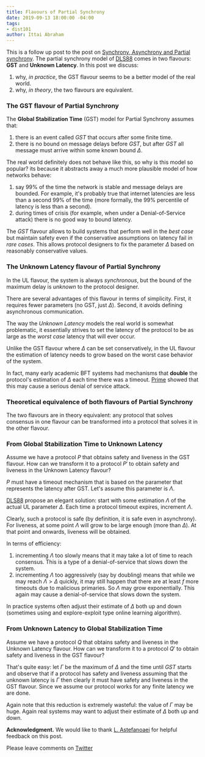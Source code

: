 ```yaml
---
title: Flavours of Partial Synchrony
date: 2019-09-13 18:00:00 -04:00
tags:
- dist101
author: Ittai Abraham
---
```


This is a follow up post to the post on [Synchrony, Asynchrony and Partial synchrony](https://ittaiab.github.io/2019-06-01-2019-5-31-models/). The partial synchrony model of [DLS88](https://groups.csail.mit.edu/tds/papers/Lynch/jacm88.pdf) comes in two flavours: **GST** and **Unknown Latency**. In this post we discuss:

1. why, *in practice*, the GST flavour seems to be a better model of the real world.
2. why, *in theory*, the two flavours are equivalent.


### The GST flavour of Partial Synchrony

The **Global Stabilization Time** (GST) model for Partial Synchrony assumes that:
1. there is an event called *GST* that occurs after some finite time.
2. there is no bound on message delays before *GST*, but after *GST* all message must arrive within some known bound $\Delta$.

The real world definitely does not behave like this, so why is this model so popular? its because it abstracts away a much more plausible model of how networks behave:

1. say 99% of the time the network is stable and message delays are bounded. For example, it's probably true that internet latencies are less than a second 99% of the time (more formally, the 99% percentile of latency is less than a second).
2. during times of crisis (for example, when under a Denial-of-Service attack) there is no good way to bound latency.

The *GST* flavour allows to build systems that perform well in the *best case* but maintain safety even if the conservative assumptions on latency fail in *rare cases*. This allows protocol designers to fix the parameter $\Delta$ based on reasonably conservative values.

### The Unknown Latency flavour of Partial Synchrony
In the UL flavour, the system is always *synchronous*, but the bound of the maximum delay is *unknown* to the protocol designer.

There are several advantages of this flavour in terms of simplicity. First, it requires fewer parameters (no GST, just $\Delta)$. Second, it avoids defining asynchronous communication.  

The way the *Unknown Latency* models the real world is somewhat problematic, it essentially strives to set the latency of the protocol to be as large as the *worst case* latency that will ever occur.

Unlike the GST flavour where $\Delta$ can be set conservatively, in the UL flavour the estimation of latency needs to grow based on the worst case behavior of the system.

In fact, many early academic BFT systems had mechanisms that **double** the protocol's estimation of $\Delta$ each time there was a timeout. [Prime](http://www.dsn.jhu.edu/pub/papers/Prime_tdsc_accepted.pdf) showed that this may cause a serious denial of service attack.

### Theoretical equivalence of both flavours of Partial Synchrony

The two flavours are in theory equivalent: any protocol that solves consensus in one flavour can be transformed into a protocol that solves it in the other flavour.

### From Global Stabilization Time to Unknown Latency

Assume we have a protocol $P$ that obtains safety and liveness in the GST flavour. How can we transform it to a protocol $P'$ to obtain safety and liveness in the Unknown Latency flavour?

$P$ must have a timeout mechanism that is based on the parameter that represents the latency after GST. Let's assume this parameter is $\Lambda$.

[DLS88](https://groups.csail.mit.edu/tds/papers/Lynch/jacm88.pdf) propose an elegant solution: start with some estimation $\Lambda$ of the actual UL parameter $\Delta$. Each time a protocol timeout expires, increment $\Lambda$.

Clearly, such a protocol is safe (by definition, it is safe even in asynchrony). For liveness, at some point $\Lambda$ will grow to be large enough (more than $\Delta$). At that point and onwards, liveness will be obtained.

In terms of efficiency:
1. incrementing $\Lambda$ too slowly means that it may take a lot of time to reach consensus. This is a type of a denial-of-service that slows down the system.
2. incrementing  $\Lambda$ too aggressively (say by doubling) means that while we may reach  $\Lambda>\Delta$ quickly, it may still happen that there are at least $f$ more timeouts due to malicious primaries. So $\Lambda$ may grow exponentially. This again may cause a denial-of-service that slows down the system.

In practice systems often adjust their estimate of $\Delta$ both up and down (sometimes using and explore-exploit type online learning algorithm). 


### From Unknown Latency to Global Stabilization Time

Assume we have a protocol $Q$ that obtains safety and liveness in the Unknown Latency flavour. How can we transform it to a protocol $Q'$ to obtain safety and liveness in the GST flavour?

That's quite easy: let $\Gamma$ be the maximum of $\Delta$ and the time until $GST$ starts and observe that if a protocol has safety and liveness assuming that the unknown latency is $\Gamma$ then clearly it must have safety and liveness in the GST flavour. Since we assume our protocol works for any finite latency we are done.

Again note that this reduction is extremely wasteful: the value of $\Gamma$ may be huge. Again real systems may want to adjust their estimate of $\Delta$ both up and down.

**Acknowledgment.** We would like to thank [L. Astefanoaei](https://twitter.com/3zambile)  for helpful feedback on this post.

Please leave comments on [Twitter](https://twitter.com/ittaia/status/1181013611491184640?s=20)
